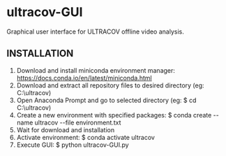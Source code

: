 # ultracov-GUI
Graphical user interface for ULTRACOV offline video analysis.

## INSTALLATION
1. Download and install miniconda environment manager: https://docs.conda.io/en/latest/miniconda.html
2. Download and extract all repository files to desired directory (eg: C:\ultracov)
3. Open Anaconda Prompt and go to selected directory (eg: $ cd C:\ultracov)
3. Create a new environment with specified packages: $ conda create --name ultracov --file environment.txt
4. Wait for download and installation
5. Activate environment: $ conda activate ultracov
6. Execute GUI: $ python ultracov-GUI.py
